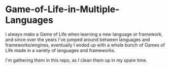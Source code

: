 # Game-of-Life-in-Multiple-Languages
I always make a Game of Life when learning a new language or framework, and since over the years I've jumped around between languages and frameworks/engines, eventually I ended up with a whole bunch of Games of Life made in a variety of languages and frameworks. 

I'm gathering them in this repo, as I clean them up in my spare time.
